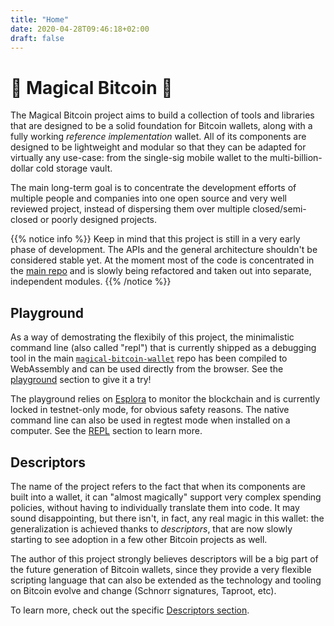 ```yaml
---
title: "Home"
date: 2020-04-28T09:46:18+02:00
draft: false
---
```


# 🧙 Magical Bitcoin 🧙

The Magical Bitcoin project aims to build a collection of tools and libraries that are designed to be a solid foundation for Bitcoin wallets, along with a fully working *reference implementation* wallet.
All of its components are designed to be lightweight and modular so that they can be adapted for virtually any use-case: from the single-sig mobile wallet to the multi-billion-dollar cold storage vault.

The main long-term goal is to concentrate the development efforts of multiple people and companies into one open source and very well reviewed project, instead of dispersing them over multiple closed/semi-closed or
poorly designed projects.

{{% notice info %}}
Keep in mind that this project is still in a very early phase of development. The APIs and the general architecture shouldn't be considered stable yet. At the moment most of the code is concentrated in the
[main repo](https://github.com/MagicalBitcoin/magical-bitcoin-wallet) and is slowly being refactored and taken out into separate, independent modules.
{{% /notice %}}

## Playground

As a way of demostrating the flexibily of this project, the minimalistic command line (also called "repl") that is currently shipped as a debugging tool in the main [`magical-bitcoin-wallet`](https://github.com/MagicalBitcoin/magical-bitcoin-wallet)
repo has been compiled to WebAssembly and can be used directly from the browser. See the [playground](/repl/playground) section to give it a try!

The playground relies on [Esplora](https://blockstream.info) to monitor the blockchain and is currently locked in testnet-only mode, for obvious safety reasons. The native command line can also be used in regtest mode when installed on
a computer. See the [REPL](/repl) section to learn more.

## Descriptors

The name of the project refers to the fact that when its components are built into a wallet, it can "almost magically" support very complex spending policies, without having to individually translate them into code. It may sound disappointing, but there isn't, in fact,
any real magic in this wallet: the generalization is achieved thanks to *descriptors*, that are now slowly starting to see adoption in a few other Bitcoin projects as well.

The author of this project strongly believes descriptors will be a big part of the future generation of Bitcoin wallets, since they provide a very flexible scripting language that can also be extended as the
technology and tooling on Bitcoin evolve and change (Schnorr signatures, Taproot, etc).

To learn more, check out the specific [Descriptors section](/descriptors).
